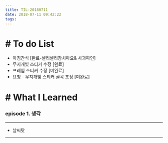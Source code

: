 ```yaml
---
title: TIL-20180711
date: 2018-07-11 09:42:22
tags: 
---
```


# # To do List

- 아침간식 [완료-샐리샐리참치마요& 사과파인]
- 무지개빛 스티커 수정 [완료]
- 프레임 스티커 수정 [미완료]
- 요청 - 무지개빛 스티커 굴곡 조정 [미완료] 


# # What I Learned

### episode 1. 생각

---

- 날씨탓

---